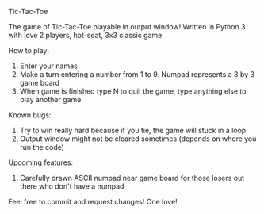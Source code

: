 Tic-Tac-Toe

The game of Tic-Tac-Toe playable in output window!
Written in Python 3 with love
2 players, hot-seat, 3x3 classic game

How to play:
1) Enter your names
2) Make a turn entering a number from 1 to 9. Numpad represents a 3 by 3 game board
3) When game is finished type N to quit the game, type anything else to play another game

Known bugs:
1) Try to win really hard because if you tie, the game will stuck in a loop
2) Output window might not be cleared sometimes (depends on where you run the code)

Upcoming features:
1) Carefully drawn ASCII numpad near game board for those losers out there who don't have a numpad

Feel free to commit and request changes! One love!
